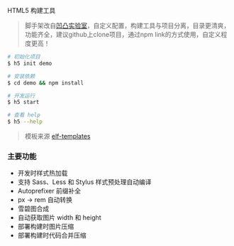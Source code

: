 HTML5 构建工具

>脚手架改自[凹凸实验室](https://github.com/o2team)，自定义配置，构建工具与项目分离，目录更清爽，功能齐全，建议github上clone项目，通过npm link的方式使用，自定义程度更高！


```sh
# 初始化项目
$ h5 init demo

# 安装依赖
$ cd demo && npm install

# 开发运行
$ h5 start

# 查看 help
$ h5 --help
```

>模板来源 [elf-templates](https://github.com/elf-templates)

### 主要功能

- 开发时样式热加载
- 支持 Sass、Less 和 Stylus 样式预处理自动编译
- Autoprefixer 前缀补全
- px -> rem 自动转换
- 雪碧图合成
- 自动获取图片 width 和 height
- 部署构建时图片压缩
- 部署构建时代码合并压缩
